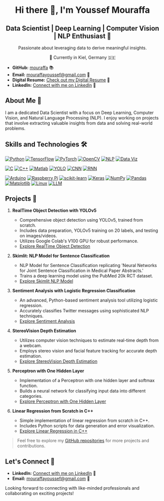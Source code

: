 <div align="center">
  <h1>Hi there 👋, I'm Youssef Mouraffa</h1>
</div>

<div align="center">
  <h2>Data Scientist | Deep Learning | Computer Vision | NLP Enthusiast 🚀</h2>
  <p>Passionate about leveraging data to derive meaningful insights.</p>
  <p>📍 Currently in Kiel, Germany 🇩🇪</p>
</div>

- **GitHub:** [mouraffa](https://github.com/mouraffa) 📚
- **Email:** mouraffayoussef@gmail.com 📧
- **Digital Resume:** [Check out my Digital Resume](https://digital-resume-with-app-dny3seferew7bf6fmsens7.streamlit.app/) 📄
- **LinkedIn:** [Connect with me on LinkedIn](https://www.linkedin.com/in/youssef-mouraffa-316663201/) 🔗

## About Me 🌟

I am a dedicated Data Scientist with a focus on Deep Learning, Computer Vision, and Natural Language Processing (NLP). I enjoy working on projects that involve extracting valuable insights from data and solving real-world problems.

## Skills and Technologies 🛠️

[![Python](https://img.shields.io/badge/-Python-3776AB?style=for-the-badge&logo=python&logoColor=white)](#)
[![TensorFlow](https://img.shields.io/badge/-TensorFlow-FF6F00?style=for-the-badge&logo=tensorflow&logoColor=white)](#)
[![PyTorch](https://img.shields.io/badge/-PyTorch-EE4C2C?style=for-the-badge&logo=pytorch&logoColor=white)](#)
[![OpenCV](https://img.shields.io/badge/-OpenCV-5C3EE8?style=for-the-badge&logo=opencv&logoColor=white)](#)
[![NLP](https://img.shields.io/badge/-NLP-4db33d?style=for-the-badge)](#)
[![Data Viz](https://img.shields.io/badge/-Data%20Viz-ff69b4?style=for-the-badge)](#)

[![C](https://img.shields.io/badge/-C-A8B9CC?style=for-the-badge&logo=c&logoColor=white)](#)
[![C++](https://img.shields.io/badge/-C++-00599C?style=for-the-badge&logo=c%2B%2B&logoColor=white)](#)
[![Matlab](https://img.shields.io/badge/-Matlab-0076A8?style=for-the-badge&logo=mathworks&logoColor=white)](#)
[![YOLO](https://img.shields.io/badge/-YOLO-990000?style=for-the-badge)](#)
[![CNN](https://img.shields.io/badge/-CNN-FF0000?style=for-the-badge)](#)
[![RNN](https://img.shields.io/badge/-RNN-FF0000?style=for-the-badge)](#)

[![Arduino](https://img.shields.io/badge/-Arduino-00979D?style=for-the-badge&logo=arduino&logoColor=white)](#)
[![Raspberry Pi](https://img.shields.io/badge/-Raspberry%20Pi-A22846?style=for-the-badge&logo=raspberry%20pi&logoColor=white)](#)
[![scikit-learn](https://img.shields.io/badge/-scikit%20learn-F7931E?style=for-the-badge&logo=scikit-learn&logoColor=white)](#)
[![Keras](https://img.shields.io/badge/-Keras-D00000?style=for-the-badge&logo=keras&logoColor=white)](#)
[![NumPy](https://img.shields.io/badge/-NumPy-013243?style=for-the-badge&logo=numpy&logoColor=white)](#)
[![Pandas](https://img.shields.io/badge/-Pandas-150458?style=for-the-badge&logo=pandas&logoColor=white)](#)
[![Matplotlib](https://img.shields.io/badge/-Matplotlib-11557C?style=for-the-badge&logo=python&logoColor=white)](#)
[![Linux](https://img.shields.io/badge/-Linux-FCC624?style=for-the-badge&logo=linux&logoColor=white)](#)
[![LLM](https://img.shields.io/badge/-LLM-00599C?style=for-the-badge)](#)


## Projects 🚀

1. **RealTime Object Detection with YOLOv5**
   - Comprehensive object detection using YOLOv5, trained from scratch.
   - Includes data preparation, YOLOv5 training on 20 labels, and testing on images/videos.
   - Utilizes Google Colab's V100 GPU for robust performance.
   - [Explore RealTime Object Detection](https://github.com/mouraffa/RealTime-Object-Detection-YOLOv5) 

2. **Skimlit: NLP Model for Sentence Classification**
   - NLP Model for Sentence Classification replicating 'Neural Networks for Joint Sentence Classification in Medical Paper Abstracts.'
   - Trains a deep learning model using the PubMed 20k RCT dataset.
   - [Explore Skimlit NLP Model]([#](https://github.com/mouraffa/Skimlit-NLP-Model-for-Sentence-Classification-in-Paper-Abstracts))

3. **Sentiment Analysis with Logistic Regression Classification**
   - An advanced, Python-based sentiment analysis tool utilizing logistic regression.
   - Accurately classifies Twitter messages using sophisticated NLP techniques.
   - [Explore Sentiment Analysis](https://github.com/mouraffa/Sentimental_Analysis_LogRegClassification) 

4. **StereoVision Depth Estimation**
   - Utilizes computer vision techniques to estimate real-time depth from a webcam.
   - Employs stereo vision and facial feature tracking for accurate depth estimation.
   - [Explore StereoVision Depth Estimation](https://github.com/mouraffa/StereoVision-DepthEstimation)

5. **Perceptron with One Hidden Layer**
   - Implementation of a Perceptron with one hidden layer and softmax function.
   - Builds a neural network for classifying input data into different categories.
   - [Explore Perceptron with One Hidden Layer]((https://github.com/mouraffa/Perceptron-with-one-hidden-layer))

6. **Linear Regression from Scratch in C++**
   - Simple implementation of linear regression from scratch in C++.
   - Includes Python scripts for data generation and error visualization.
   - [Explore Linear Regression in C++](https://github.com/mouraffa/LinearRegression_CPP_FromScratch) 

> Feel free to explore my [GitHub repositories](https://github.com/mouraffa) for more projects and contributions.

## Let's Connect 🤝

- **LinkedIn:** [Connect with me on LinkedIn](https://www.linkedin.com/in/youssef-mouraffa-316663201/) 🔗
- **Email:** [mouraffayoussef@gmail.com](mailto:mouraffayoussef@gmail.com) 📧

Looking forward to connecting with like-minded professionals and collaborating on exciting projects!

